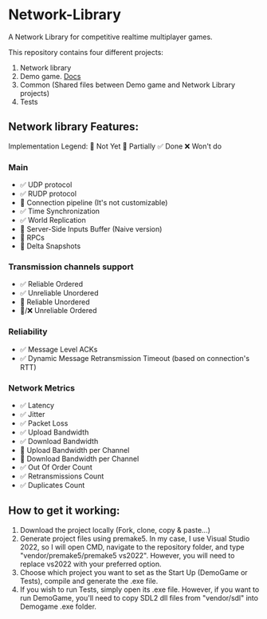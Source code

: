 # Network-Library
A Network Library for competitive realtime multiplayer games.

This repository contains four different projects:
1. Network library
2. Demo game. [Docs](docs/demo_game/demo_game_index.md)
3. Common (Shared files between Demo game and Network Library projects)
4. Tests

## Network library Features:
Implementation Legend: 
🔲 Not Yet 🔰 Partially ✅ Done ❌ Won't do

### Main
- ✅ UDP protocol
- ✅ RUDP protocol
- 🔰 Connection pipeline (It's not customizable)
- ✅ Time Synchronization
- ✅ World Replication
- 🔰 Server-Side Inputs Buffer (Naive version)
- 🔲 RPCs
- 🔲 Delta Snapshots

### Transmission channels support
- ✅ Reliable Ordered
- ✅ Unreliable Unordered
- 🔰 Reliable Unordered
- 🔲/❌ Unreliable Ordered

### Reliability
- ✅ Message Level ACKs
- ✅ Dynamic Message Retransmission Timeout (based on connection's RTT)

### Network Metrics
- ✅ Latency
- ✅ Jitter
- ✅ Packet Loss
- ✅ Upload Bandwidth
- ✅ Download Bandwidth
- 🔲 Upload Bandwidth per Channel
- 🔲 Download Bandwidth per Channel
- ✅ Out Of Order Count
- ✅ Retransmissions Count
- ✅ Duplicates Count

## How to get it working:
1. Download the project locally (Fork, clone, copy & paste...)
2. Generate project files using premake5. In my case, I use Visual Studio 2022, so I will open CMD, navigate to the repository folder, and type "vendor/premake5/premake5 vs2022". However, you will need to replace vs2022 with your preferred option.
3. Choose which project you want to set as the Start Up (DemoGame or Tests), compile and generate the .exe file.
4. If you wish to run Tests, simply open its .exe file. However, if you want to run DemoGame, you'll need to copy SDL2 dll files from "vendor/sdl" into Demogame .exe folder.